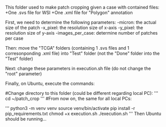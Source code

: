 This folder used to make patch cropping given a case with contained files:
	+One .svs file for WSI
	+One .xml file for "Polygon" annotation



First, we need to determine the following parameters:
	-micron: the actual size of the patch
	-x_pixel: the resolution size of x-axis
	-y_pixel: the resolution size of y-axis
	-images_per_case: determine number of patches per case

Then: move the "TCGA" folders (containing 1 .svs files and 1 corresonponding .xml file) into "Test" folder
(not the "Done" folder into the "Test" folder)

Next: change these parameters in execution.sh file (do not change the "root" parameter)

Finally, on Ubuntu, execute the commands:

#Change directory to this folder (could be different regarding local PC):
'''
cd ~/patch_crop
'''
#From now on, the same for all local PCs:

'''
python3 -m venv venv
source venv/bin/activate
pip install -r pip_requirements.txt
chmod +x execution.sh
./execution.sh
'''
Then Ubuntu should be running...

